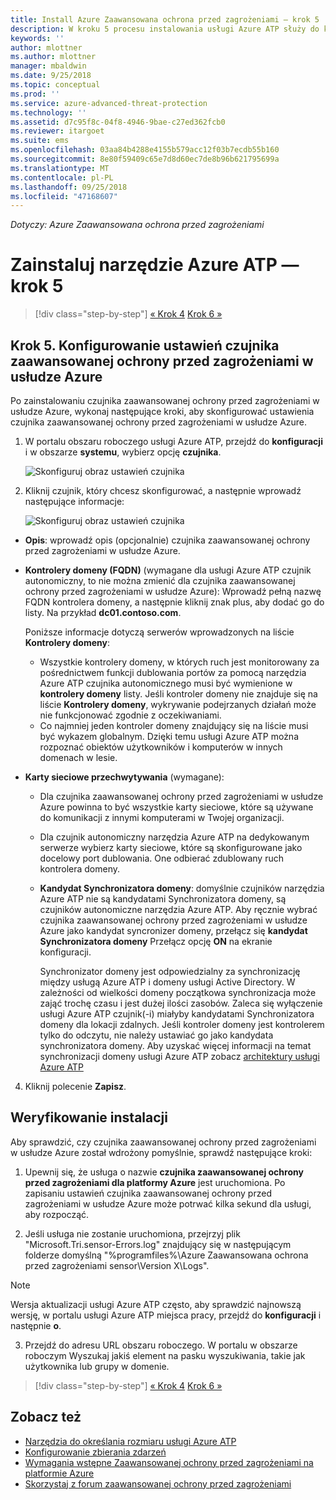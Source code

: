 ```yaml
---
title: Install Azure Zaawansowana ochrona przed zagrożeniami — krok 5 | Dokumentacja firmy Microsoft
description: W kroku 5 procesu instalowania usługi Azure ATP służy do konfigurowania ustawień dla usługi Azure ATP czujnik autonomiczny.
keywords: ''
author: mlottner
ms.author: mlottner
manager: mbaldwin
ms.date: 9/25/2018
ms.topic: conceptual
ms.prod: ''
ms.service: azure-advanced-threat-protection
ms.technology: ''
ms.assetid: d7c95f8c-04f8-4946-9bae-c27ed362fcb0
ms.reviewer: itargoet
ms.suite: ems
ms.openlocfilehash: 03aa84b4288e4155b579acc12f03b7ecdb55b160
ms.sourcegitcommit: 8e80f59409c65e7d8d60ec7de8b96b621795699a
ms.translationtype: MT
ms.contentlocale: pl-PL
ms.lasthandoff: 09/25/2018
ms.locfileid: "47168607"
---
```

*Dotyczy: Azure Zaawansowana ochrona przed zagrożeniami*



# <a name="install-azure-atp---step-5"></a>Zainstaluj narzędzie Azure ATP — krok 5

>[!div class="step-by-step"]
[« Krok 4](install-atp-step4.md)
[Krok 6 »](install-atp-step6-vpn.md)


## <a name="step-5-configure-the-azure-atp-sensor-settings"></a>Krok 5. Konfigurowanie ustawień czujnika zaawansowanej ochrony przed zagrożeniami w usłudze Azure
Po zainstalowaniu czujnika zaawansowanej ochrony przed zagrożeniami w usłudze Azure, wykonaj następujące kroki, aby skonfigurować ustawienia czujnika zaawansowanej ochrony przed zagrożeniami w usłudze Azure.

1.  W portalu obszaru roboczego usługi Azure ATP, przejdź do **konfiguracji** i w obszarze **systemu**, wybierz opcję **czujnika**.
   
     ![Skonfiguruj obraz ustawień czujnika](media/atp-sensor-config.png)


2.  Kliknij czujnik, który chcesz skonfigurować, a następnie wprowadź następujące informacje:

    ![Skonfiguruj obraz ustawień czujnika](media/atp-sensor-config-2.png)

  - **Opis**: wprowadź opis (opcjonalnie) czujnika zaawansowanej ochrony przed zagrożeniami w usłudze Azure.
  - **Kontrolery domeny (FQDN)** (wymagane dla usługi Azure ATP czujnik autonomiczny, to nie można zmienić dla czujnika zaawansowanej ochrony przed zagrożeniami w usłudze Azure): Wprowadź pełną nazwę FQDN kontrolera domeny, a następnie kliknij znak plus, aby dodać go do listy. Na przykład **dc01.contoso.com**.

      Poniższe informacje dotyczą serwerów wprowadzonych na liście **Kontrolery domeny**:
      - Wszystkie kontrolery domeny, w których ruch jest monitorowany za pośrednictwem funkcji dublowania portów za pomocą narzędzia Azure ATP czujnika autonomicznego musi być wymienione w **kontrolery domeny** listy. Jeśli kontroler domeny nie znajduje się na liście **Kontrolery domeny**, wykrywanie podejrzanych działań może nie funkcjonować zgodnie z oczekiwaniami.
      - Co najmniej jeden kontroler domeny znajdujący się na liście musi być wykazem globalnym. Dzięki temu usługi Azure ATP można rozpoznać obiektów użytkowników i komputerów w innych domenach w lesie.

  - **Karty sieciowe przechwytywania** (wymagane):
   
     - Dla czujnika zaawansowanej ochrony przed zagrożeniami w usłudze Azure powinna to być wszystkie karty sieciowe, które są używane do komunikacji z innymi komputerami w Twojej organizacji.
    - Dla czujnik autonomiczny narzędzia Azure ATP na dedykowanym serwerze wybierz karty sieciowe, które są skonfigurowane jako docelowy port dublowania. One odbierać zdublowany ruch kontrolera domeny.

    - **Kandydat Synchronizatora domeny**: domyślnie czujników narzędzia Azure ATP nie są kandydatami Synchronizatora domeny, są czujników autonomiczne narzędzia Azure ATP. Aby ręcznie wybrać czujnika zaawansowanej ochrony przed zagrożeniami w usłudze Azure jako kandydat syncronizer domeny, przełącz się **kandydat Synchronizatora domeny** Przełącz opcję **ON** na ekranie konfiguracji. 
    
        Synchronizator domeny jest odpowiedzialny za synchronizację między usługą Azure ATP i domeny usługi Active Directory. W zależności od wielkości domeny początkowa synchronizacja może zająć trochę czasu i jest dużej ilości zasobów. 
   Zaleca się wyłączenie usługi Azure ATP czujnik(-i) miałyby kandydatami Synchronizatora domeny dla lokacji zdalnych.
   Jeśli kontroler domeny jest kontrolerem tylko do odczytu, nie należy ustawiać go jako kandydata synchronizatora domeny. Aby uzyskać więcej informacji na temat synchronizacji domeny usługi Azure ATP zobacz [architektury usługi Azure ATP](atp-architecture.md#azure-atp-sensor-features)
  
4. Kliknij polecenie **Zapisz**.


## <a name="validate-installations"></a>Weryfikowanie instalacji
Aby sprawdzić, czy czujnika zaawansowanej ochrony przed zagrożeniami w usłudze Azure został wdrożony pomyślnie, sprawdź następujące kroki:

1.  Upewnij się, że usługa o nazwie **czujnika zaawansowanej ochrony przed zagrożeniami dla platformy Azure** jest uruchomiona. Po zapisaniu ustawień czujnika zaawansowanej ochrony przed zagrożeniami w usłudze Azure może potrwać kilka sekund dla usługi, aby rozpocząć.

2.  Jeśli usługa nie zostanie uruchomiona, przejrzyj plik "Microsoft.Tri.sensor-Errors.log" znajdujący się w następującym folderze domyślną "%programfiles%\Azure Zaawansowana ochrona przed zagrożeniami sensor\Version X\Logs".
 
 >[!NOTE]
 > Wersja aktualizacji usługi Azure ATP często, aby sprawdzić najnowszą wersję, w portalu usługi Azure ATP miejsca pracy, przejdź do **konfiguracji** i następnie **o**. 

3.  Przejdź do adresu URL obszaru roboczego. W portalu w obszarze roboczym Wyszukaj jakiś element na pasku wyszukiwania, takie jak użytkownika lub grupy w domenie.



>[!div class="step-by-step"]
[« Krok 4](install-atp-step4.md)
[Krok 6 »](install-atp-step6-vpn.md)


## <a name="see-also"></a>Zobacz też

- [Narzędzia do określania rozmiaru usługi Azure ATP](http://aka.ms/aatpsizingtool)
- [Konfigurowanie zbierania zdarzeń](configure-event-collection.md)
- [Wymagania wstępne Zaawansowanej ochrony przed zagrożeniami na platformie Azure](atp-prerequisites.md)
- [Skorzystaj z forum zaawansowanej ochrony przed zagrożeniami](https://aka.ms/azureatpcommunity)
